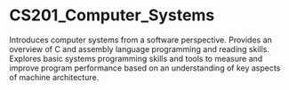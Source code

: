 # CS201_Computer_Systems
Introduces computer systems from a software perspective. Provides an overview of C and assembly language programming and reading skills. Explores basic systems programming skills and tools to measure and improve program performance based on an understanding of key aspects of machine architecture. 
